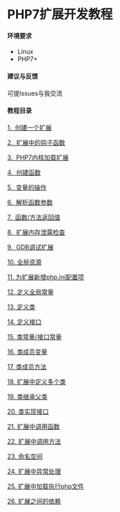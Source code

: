 # PHP7扩展开发教程

#### 环境要求
* Linux
* PHP7+

#### 建议与反馈
可提Issues与我交流

#### 教程目录

[1.&nbsp; 创建一个扩展](./create_ext.md)

[2.&nbsp; 扩展中的钩子函数](./hook_functions.md)

[3.&nbsp; PHP7内核加载扩展](./load_ext.md)

[4.&nbsp; 创建函数](./create_function.md)

[5.&nbsp; 变量的操作](./var_op.md)

[6.&nbsp; 解析函数参数](./function_params.md)

[7.&nbsp; 函数/方法返回值](./function_method_return.md)

[8.&nbsp; 扩展内存泄露检查](./memory_leaks.md)

[9.&nbsp; GDB调试扩展](./gdb_debug.md)

[10. 全局资源](./globals_ref.md)

[11. 为扩展新增php.ini配置项](./add_php_ini.md)

[12. 定义全局常量](./constant.md)

[13. 定义类](./define_class.md)

[14. 定义接口](./define_interface.md)

[15. 类常量/接口常量](./class_interface_constants.md)

[16. 类成员变量](./class_var.md)

[17. 类成员方法](./class_method.md)

[18. 扩展中定义多个类](./define_more_class.md)

[19. 类继承父类](./class_extends.md)

[20. 类实现接口](./class_implements.md)

[21. 扩展中调用函数](./call_function.md)

[22. 扩展中调用方法](./call_method.md)

[23. 命名空间](./namespace.md)

[24. 扩展中异常处理](./exception.md)

[25. 扩展中加载执行php文件](./include.md)

[26. 扩展之间的依赖](./ext_deps.md)

